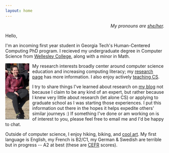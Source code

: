 ```yaml
---
layout: home
---
```


<p style="text-align:right;"><i>My pronouns are <a href="https://pronoun.is/she">she/her</a>.</i> </p>

Hello, 

I'm an incoming first year student in Georgia Tech's Human-Centered Computing PhD program. I recieved my undergraduate degree in Computer Science from [Wellesley College](https://www.wellesley.edu/cs), along with a minor in Math.

<img style="padding-right: 10px" align="left" width="15%" src="images/annabel.png">

My research interests broadly center around computer science education and increasing computing literacy; my [research page](https://annabelrothschild.com/research/) has more information. I also enjoy actively [teaching CS](https://annabelrothschild.com/teaching/).

I try to share things I've learned about research on [my blog](https://medium.com/me/stories/public) not because I claim to be any kind of an expert, but rather because I knew very little about research (let alone CS) or applying to graduate school as I was starting those experiences. I put this information out there in the hopes it helps expedite others' similar journeys :) If something I've done or am working on is of interest to you, please feel free to email me and I'd be happy to chat.

Outside of computer science, I enjoy hiking, biking, and [cool art](https://annabelrothschild.com/personal/art/). My first language is English, my French is B2/C1, my German & Swedish are terrible but in progress -- A2 at best (these are [CEFR](https://en.wikipedia.org/wiki/Common_European_Framework_of_Reference_for_Languages) scores).




